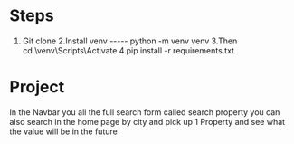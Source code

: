 # Steps
1. Git clone
2.Install venv   ----- python -m venv venv
3.Then cd.\venv\Scripts\Activate
4.pip install -r requirements.txt


# Project
In the Navbar you all the full search form called search property
you can also search in the home page by city and pick up 1 Property and see what the value will be in the future 

